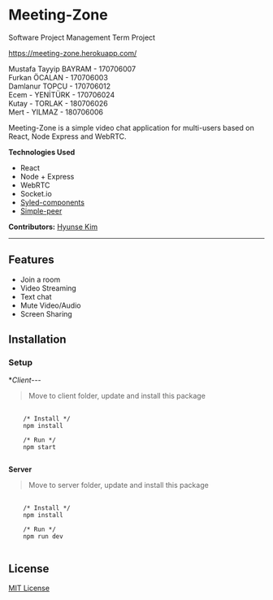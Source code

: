 # Meeting-Zone

Software Project Management Term Project

https://meeting-zone.herokuapp.com/

Mustafa Tayyip BAYRAM - 170706007  
Furkan ÖCALAN - 170706003  
Damlanur TOPCU - 170706012  
Ecem - YENİTÜRK - 170706024  
Kutay - TORLAK - 180706026  
Mert - YILMAZ -  180706006 

Meeting-Zone is a simple video chat application for multi-users based on React, Node Express and WebRTC.


**Technologies Used**

- React
- Node + Express
- WebRTC
- Socket.io
- [Syled-components](https://styled-components.com/)
- [Simple-peer](https://github.com/feross/simple-peer)

**Contributors:** [Hyunse Kim](https://github.com/Hyunse)

---

## Features

- Join a room
- Video Streaming
- Text chat
- Mute Video/Audio
- Screen Sharing

## Installation

### Setup
**Client---*
> Move to client folder, update and install this package
<pre>
  <code>
    /* Install */
    npm install
    
    /* Run */
    npm start
  </code>
</pre>

**Server**
> Move to server folder, update and install this package
<pre>
  <code>
    /* Install */
    npm install
    
    /* Run */
    npm run dev
  </code>
</pre>


## License
[MIT License](./LICENSE)
